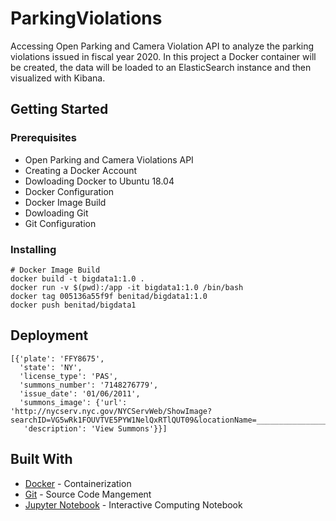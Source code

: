 # ParkingViolations
Accessing Open Parking and Camera Violation API to analyze the parking violations issued in fiscal year 2020. In this project a Docker container will be created, the data will be loaded to an ElasticSearch instance and then visualized with Kibana.

## Getting Started

### Prerequisites

- Open Parking and Camera Violations API
- Creating a Docker Account 
- Dowloading Docker to Ubuntu 18.04 
- Docker Configuration
- Docker Image Build
- Dowloading Git 
- Git Configuration 


### Installing
```
# Docker Image Build 
docker build -t bigdata1:1.0 .
docker run -v $(pwd):/app -it bigdata1:1.0 /bin/bash
docker tag 005136a55f9f benitad/bigdata1:1.0
docker push benitad/bigdata1
```

## Deployment

```
[{'plate': 'FFY8675',
  'state': 'NY',
  'license_type': 'PAS',
  'summons_number': '7148276779',
  'issue_date': '01/06/2011',
  'summons_image': {'url': 'http://nycserv.nyc.gov/NYCServWeb/ShowImage?searchID=VG5wRk1FOUVTVE5PYW1NelQxRTlQUT09&locationName=_____________________',
   'description': 'View Summons'}}]
```


## Built With

* [Docker](https://hub.docker.com/r/benitad/bigdata1) - Containerization
* [Git](https://git-scm.com//) - Source Code Mangement 
* [Jupyter Notebook](https://jupyter.org/) - Interactive Computing Notebook

